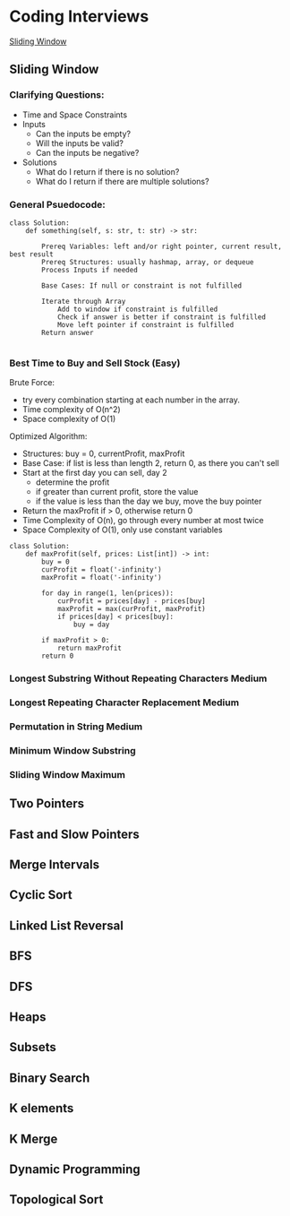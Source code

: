 # Coding Interviews
[Sliding Window](https://github.com/AlexOei/CodingInterviews/blob/main/README.md#sliding-window)


## Sliding Window

### Clarifying Questions:
- Time and Space Constraints
- Inputs
  - Can the inputs be empty?
  - Will the inputs be valid?
  - Can the inputs be negative?
- Solutions
  - What do I return if there is no solution?
  - What do I return if there are multiple solutions?

### General Psuedocode:  
```
class Solution:
    def something(self, s: str, t: str) -> str:
    
        Prereq Variables: left and/or right pointer, current result, best result
        Prereq Structures: usually hashmap, array, or dequeue
        Process Inputs if needed

        Base Cases: If null or constraint is not fulfilled
        
        Iterate through Array
            Add to window if constraint is fulfilled
            Check if answer is better if constraint is fulfilled
            Move left pointer if constraint is fulfilled
        Return answer
        
```



### Best Time to Buy and Sell Stock (Easy)

Brute Force:
  - try every combination starting at each number in the array.
  - Time complexity of O(n^2)
  - Space complexity of O(1)

Optimized Algorithm: 
- Structures: buy = 0, currentProfit, maxProfit
- Base Case: if list is less than length 2, return 0, as there you can't sell
- Start at the first day you can sell, day 2
  - determine the profit
  - if greater than current profit, store the value
  - if the value is less than the day we buy, move the buy pointer
- Return the maxProfit if > 0, otherwise return 0
- Time Complexity of O(n), go through every number at most twice
- Space Complexity of O(1), only use constant variables

```
class Solution:
    def maxProfit(self, prices: List[int]) -> int:
        buy = 0
        curProfit = float('-infinity')
        maxProfit = float('-infinity')
        
        for day in range(1, len(prices)):
            curProfit = prices[day] - prices[buy]
            maxProfit = max(curProfit, maxProfit)
            if prices[day] < prices[buy]:
                buy = day
                
        if maxProfit > 0:
            return maxProfit
        return 0

```

### Longest Substring Without Repeating Characters Medium

### Longest Repeating Character Replacement Medium

### Permutation in String Medium

### Minimum Window Substring

### Sliding Window Maximum

## Two Pointers

## Fast and Slow Pointers

## Merge Intervals

## Cyclic Sort

## Linked List Reversal

## BFS

## DFS

## Heaps

## Subsets

## Binary Search

## K elements

## K Merge

## Dynamic Programming

## Topological Sort



